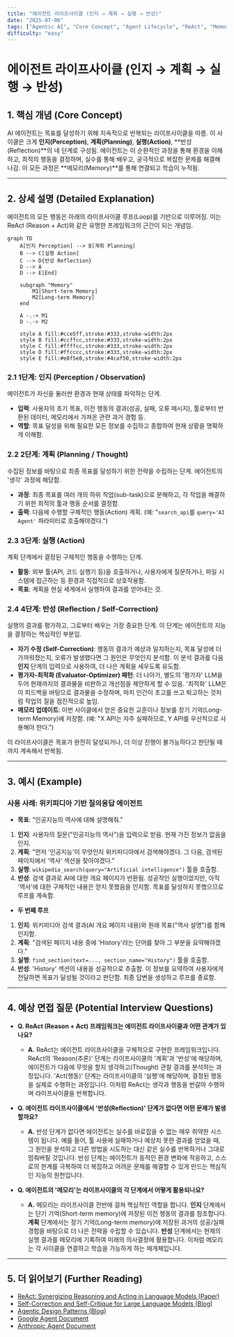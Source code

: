 ```yaml
---
title: "에이전트 라이프사이클 (인지 → 계획 → 실행 → 반성)"
date: "2025-07-06"
tags: ["Agentic AI", "Core Concept", "Agent Lifecycle", "ReAct", "Memory"]
difficulty: "easy"
---
```


# 에이전트 라이프사이클 (인지 → 계획 → 실행 → 반성)

## 1. 핵심 개념 (Core Concept)

AI 에이전트는 목표를 달성하기 위해 지속적으로 반복되는 라이프사이클을 따름. 이 사이클은 크게 **인지(Perception)**, **계획(Planning)**, **실행(Action)**, **반성(Reflection)**의 네 단계로 구성됨. 에이전트는 이 순환적인 과정을 통해 환경을 이해하고, 최적의 행동을 결정하며, 실수를 통해 배우고, 궁극적으로 복잡한 문제를 해결해 나감. 이 모든 과정은 **메모리(Memory)**를 통해 연결되고 학습이 누적됨.

---

## 2. 상세 설명 (Detailed Explanation)

에이전트의 모든 행동은 아래의 라이프사이클 루프(Loop)를 기반으로 이루어짐. 이는 ReAct (Reason + Act)와 같은 유명한 프레임워크의 근간이 되는 개념임.

```mermaid
graph TD
    A[인지 Perception] --> B[계획 Planning]
    B --> C[실행 Action]
    C --> D{반성 Reflection}
    D --> A
    D --> E[End]

    subgraph "Memory"
        M1[Short-term Memory]
        M2[Long-term Memory]
    end

    A -.-> M1
    D -.-> M2

    style A fill:#cce5ff,stroke:#333,stroke-width:2px
    style B fill:#ccffcc,stroke:#333,stroke-width:2px
    style C fill:#ffffcc,stroke:#333,stroke-width:2px
    style D fill:#ffcccc,stroke:#333,stroke-width:2px
    style E fill:#e8f5e8,stroke:#4caf50,stroke-width:2px
```

### 2.1 1단계: 인지 (Perception / Observation)

에이전트가 자신을 둘러싼 환경과 현재 상태를 파악하는 단계.
*   **입력**: 사용자의 초기 목표, 이전 행동의 결과(성공, 실패, 오류 메시지), 툴로부터 반환된 데이터, 메모리에서 가져온 관련 과거 경험 등.
*   **역할**: 목표 달성을 위해 필요한 모든 정보를 수집하고 종합하여 현재 상황을 명확하게 이해함.

### 2.2 2단계: 계획 (Planning / Thought)

수집된 정보를 바탕으로 최종 목표를 달성하기 위한 전략을 수립하는 단계. 에이전트의 '생각' 과정에 해당함.
*   **과정**: 최종 목표를 여러 개의 하위 작업(sub-task)으로 분해하고, 각 작업을 해결하기 위한 최적의 툴과 행동 순서를 결정함.
*   **출력**: 다음에 수행할 구체적인 행동(Action) 계획. (예: "`search_api`를 `query='AI Agent'` 파라미터로 호출해야겠다.")

### 2.3 3단계: 실행 (Action)

계획 단계에서 결정된 구체적인 행동을 수행하는 단계.
*   **활동**: 외부 툴(API, 코드 실행기 등)을 호출하거나, 사용자에게 질문하거나, 파일 시스템에 접근하는 등 환경과 직접적으로 상호작용함.
*   **목표**: 계획을 현실 세계에서 실행하여 결과를 얻어내는 것.

### 2.4 4단계: 반성 (Reflection / Self-Correction)

실행의 결과를 평가하고, 그로부터 배우는 가장 중요한 단계. 이 단계는 에이전트의 지능을 결정하는 핵심적인 부분임.
*   **자기 수정 (Self-Correction)**: 행동의 결과가 예상과 일치하는지, 목표 달성에 더 가까워졌는지, 오류가 발생했다면 그 원인은 무엇인지 분석함. 이 분석 결과를 다음 **인지** 단계의 입력으로 사용하여, 더 나은 계획을 세우도록 유도함.
*   **평가자-최적화 (Evaluator-Optimizer) 패턴**: 더 나아가, 별도의 '평가자' LLM을 두어 현재까지의 결과물을 비판하고 개선점을 제안하게 할 수 있음. '최적화' LLM은 이 피드백을 바탕으로 결과물을 수정하며, 마치 인간이 초고를 쓰고 퇴고하는 것처럼 작업의 질을 점진적으로 높임.
*   **메모리 업데이트**: 이번 사이클에서 얻은 중요한 교훈이나 정보를 장기 기억(Long-term Memory)에 저장함. (예: "X API는 자주 실패하므로, Y API를 우선적으로 사용해야 한다.")

이 라이프사이클은 목표가 완전히 달성되거나, 더 이상 진행이 불가능하다고 판단될 때까지 계속해서 반복됨.

---

## 3. 예시 (Example)

### 사용 사례: 위키피디아 기반 질의응답 에이전트

*   **목표**: "인공지능의 역사에 대해 설명해줘."

1.  **인지**: 사용자의 질문("인공지능의 역사")을 입력으로 받음. 현재 가진 정보가 없음을 인지.
2.  **계획**: "먼저 '인공지능'이 무엇인지 위키피디아에서 검색해야겠다. 그 다음, 검색된 페이지에서 '역사' 섹션을 찾아야겠다."
3.  **실행**: `wikipedia_search(query="Artificial intelligence")` 툴을 호출함.
4.  **반성**: 검색 결과로 AI에 대한 개요 페이지가 반환됨. 성공적인 실행이었지만, 아직 '역사'에 대한 구체적인 내용은 얻지 못했음을 인지함. 목표를 달성하지 못했으므로 루프를 계속함.

*   **두 번째 루프**

1.  **인지**: 위키피디아 검색 결과(AI 개요 페이지 내용)와 원래 목표("역사 설명")를 함께 인지함.
2.  **계획**: "검색된 페이지 내용 중에 'History'라는 단어를 찾아 그 부분을 요약해야겠다."
3.  **실행**: `find_section(text=..., section_name="History")` 툴을 호출함.
4.  **반성**: 'History' 섹션의 내용을 성공적으로 추출함. 이 정보를 요약하여 사용자에게 전달하면 목표가 달성될 것이라고 판단함. 최종 답변을 생성하고 루프를 종료함.

---

## 4. 예상 면접 질문 (Potential Interview Questions)

*   **Q. ReAct (Reason + Act) 프레임워크는 에이전트 라이프사이클과 어떤 관계가 있나요?**
    *   **A.** ReAct는 에이전트 라이프사이클을 구체적으로 구현한 프레임워크입니다. ReAct의 'Reason(추론)' 단계는 라이프사이클의 '계획'과 '반성'에 해당하며, 에이전트가 다음에 무엇을 할지 생각하고(Thought) 관찰 결과를 분석하는 과정입니다. 'Act(행동)' 단계는 라이프사이클의 '실행'에 해당하며, 결정된 행동을 실제로 수행하는 과정입니다. 이처럼 ReAct는 생각과 행동을 번갈아 수행하며 라이프사이클을 반복합니다.

*   **Q. 에이전트 라이프사이클에서 '반성(Reflection)' 단계가 없다면 어떤 문제가 발생할까요?**
    *   **A.** 반성 단계가 없다면 에이전트는 실수를 바로잡을 수 없는 매우 취약한 시스템이 됩니다. 예를 들어, 툴 사용에 실패하거나 예상치 못한 결과를 얻었을 때, 그 원인을 분석하고 다른 방법을 시도하는 대신 같은 실수를 반복하거나 그대로 멈춰버릴 것입니다. 반성 단계는 에이전트가 동적인 환경 변화에 적응하고, 스스로의 한계를 극복하여 더 복잡하고 어려운 문제를 해결할 수 있게 만드는 핵심적인 지능의 원천입니다.

*   **Q. 에이전트의 '메모리'는 라이프사이클의 각 단계에서 어떻게 활용되나요?**
    *   **A.** 메모리는 라이프사이클 전반에 걸쳐 핵심적인 역할을 합니다. **인지** 단계에서는 단기 기억(Short-term memory)에 저장된 이전 행동의 결과를 참조합니다. **계획** 단계에서는 장기 기억(Long-term memory)에 저장된 과거의 성공/실패 경험을 바탕으로 더 나은 전략을 수립할 수 있습니다. **반성** 단계에서는 현재의 실행 결과를 메모리에 기록하여 미래의 의사결정에 활용합니다. 이처럼 메모리는 각 사이클을 연결하고 학습을 가능하게 하는 매개체입니다.

---

## 5. 더 읽어보기 (Further Reading)

*   [ReAct: Synergizing Reasoning and Acting in Language Models (Paper)](https://arxiv.org/abs/2210.03629)
*   [Self-Correction and Self-Critique for Large Language Models (Blog)](https://txt.cohere.com/self-correction-and-self-critique-for-llms/)
*   [Agentic Design Patterns (Blog)](https://www.intercom.com/blog/videos/agentic-design-patterns/)
*   [Google Agent Document](/docs/assets/files/agentic-ai/google_agent.md)
*   [Anthropic Agent Document](/docs/assets/files/agentic-ai/anthropic_building_effective_ai_agents.md)